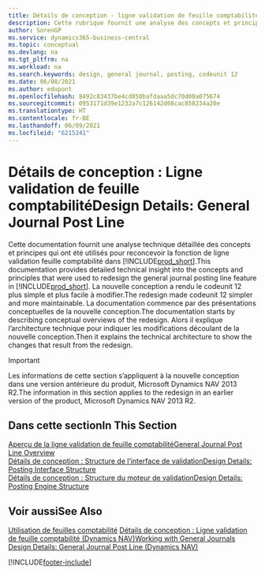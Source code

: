 ```yaml
---
title: Détails de conception - ligne validation de feuille comptabilité | Microsoft Docs
description: Cette rubrique fournit une analyse des concepts et principes qui sont utilisés pour reconcevoir la fonction de ligne validation feuille comptabilité dans Business Central.
author: SorenGP
ms.service: dynamics365-business-central
ms.topic: conceptual
ms.devlang: na
ms.tgt_pltfrm: na
ms.workload: na
ms.search.keywords: design, general journal, posting, codeunit 12
ms.date: 06/08/2021
ms.author: edupont
ms.openlocfilehash: 8492c83437be4cd850bafdaaa5dc70d00a075674
ms.sourcegitcommit: 0953171d39e1232a7c126142d68cac858234a20e
ms.translationtype: HT
ms.contentlocale: fr-BE
ms.lasthandoff: 06/09/2021
ms.locfileid: "6215241"
---
```

# <a name="design-details-general-journal-post-line"></a><span data-ttu-id="440f0-103">Détails de conception : Ligne validation de feuille comptabilité</span><span class="sxs-lookup"><span data-stu-id="440f0-103">Design Details: General Journal Post Line</span></span>

<span data-ttu-id="440f0-104">Cette documentation fournit une analyse technique détaillée des concepts et principes qui ont été utilisés pour reconcevoir la fonction de ligne validation feuille comptabilité dans [!INCLUDE[prod_short](includes/prod_short.md)].</span><span class="sxs-lookup"><span data-stu-id="440f0-104">This documentation provides detailed technical insight into the concepts and principles that were used to redesign the general journal posting line feature in [!INCLUDE[prod_short](includes/prod_short.md)].</span></span> <span data-ttu-id="440f0-105">La nouvelle conception a rendu le codeunit 12 plus simple et plus facile à modifier.</span><span class="sxs-lookup"><span data-stu-id="440f0-105">The redesign made codeunit 12 simpler and more maintainable.</span></span> <span data-ttu-id="440f0-106">La documentation commence par des présentations conceptuelles de la nouvelle conception.</span><span class="sxs-lookup"><span data-stu-id="440f0-106">The documentation starts by describing conceptual overviews of the redesign.</span></span> <span data-ttu-id="440f0-107">Alors il explique l’architecture technique pour indiquer les modifications découlant de la nouvelle conception.</span><span class="sxs-lookup"><span data-stu-id="440f0-107">Then it explains the technical architecture to show the changes that result from the redesign.</span></span>  

> [!IMPORTANT]
> <span data-ttu-id="440f0-108">Les informations de cette section s’appliquent à la nouvelle conception dans une version antérieure du produit, Microsoft Dynamics NAV 2013 R2.</span><span class="sxs-lookup"><span data-stu-id="440f0-108">The information in this section applies to the redesign in an earlier version of the product, Microsoft Dynamics NAV 2013 R2.</span></span>

## <a name="in-this-section"></a><span data-ttu-id="440f0-109">Dans cette section</span><span class="sxs-lookup"><span data-stu-id="440f0-109">In This Section</span></span>

[<span data-ttu-id="440f0-110">Aperçu de la ligne validation de feuille comptabilité</span><span class="sxs-lookup"><span data-stu-id="440f0-110">General Journal Post Line Overview</span></span>](design-details-general-journal-post-line-overview.md)  
[<span data-ttu-id="440f0-111">Détails de conception : Structure de l’interface de validation</span><span class="sxs-lookup"><span data-stu-id="440f0-111">Design Details: Posting Interface Structure</span></span>](design-details-posting-interface-structure.md)  
[<span data-ttu-id="440f0-112">Détails de conception : Structure du moteur de validation</span><span class="sxs-lookup"><span data-stu-id="440f0-112">Design Details: Posting Engine Structure</span></span>](design-details-posting-engine-structure.md)  

## <a name="see-also"></a><span data-ttu-id="440f0-113">Voir aussi</span><span class="sxs-lookup"><span data-stu-id="440f0-113">See Also</span></span>

<span data-ttu-id="440f0-114">[Utilisation de feuilles comptabilité](ui-work-general-journals.md)
[Détails de conception : Ligne validation de feuille comptabilité (Dynamics NAV)](/dynamics-nav-app/design-details-general-journal-post-line)</span><span class="sxs-lookup"><span data-stu-id="440f0-114">[Working with General Journals](ui-work-general-journals.md)
[Design Details: General Journal Post Line (Dynamics NAV)](/dynamics-nav-app/design-details-general-journal-post-line)</span></span>  

[!INCLUDE[footer-include](includes/footer-banner.md)]